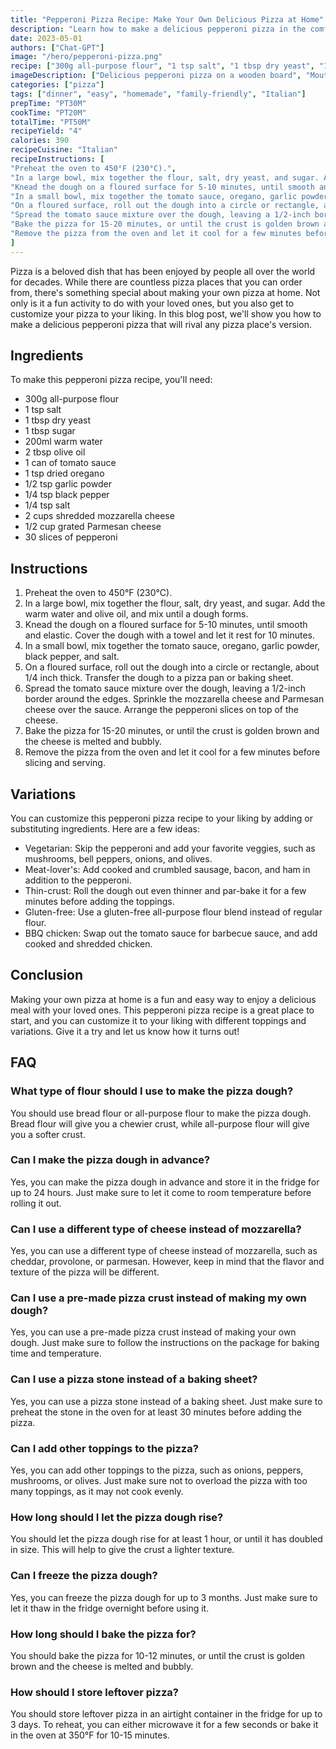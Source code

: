 ```yaml
---
title: "Pepperoni Pizza Recipe: Make Your Own Delicious Pizza at Home"
description: "Learn how to make a delicious pepperoni pizza in the comfort of your own kitchen with this easy-to-follow recipe. Perfect for a family dinner or a movie night with friends!"
date: 2023-05-01
authors: ["Chat-GPT"]
image: "/hero/pepperoni-pizza.png"
recipe: ["300g all-purpose flour", "1 tsp salt", "1 tbsp dry yeast", "1 tbsp sugar", "200ml warm water", "2 tbsp olive oil", "1 can of tomato sauce", "1 tsp dried oregano", "1/2 tsp garlic powder", "1/4 tsp black pepper", "1/4 tsp salt", "2 cups shredded mozzarella cheese", "1/2 cup grated Parmesan cheese", "30 slices of pepperoni"]
imageDescription: ["Delicious pepperoni pizza on a wooden board", "Mouthwatering pizza with melted cheese and crispy crust", "Pizza pie with tomato sauce, oregano, pepperoni and cheese", "A slice of freshly baked pizza with pepperoni, cheese and tomato sauce"]
categories: ["pizza"]
tags: ["dinner", "easy", "homemade", "family-friendly", "Italian"]
prepTime: "PT30M"
cookTime: "PT20M"
totalTime: "PT50M"
recipeYield: "4"
calories: 390
recipeCuisine: "Italian"
recipeInstructions: [
"Preheat the oven to 450°F (230°C).",
"In a large bowl, mix together the flour, salt, dry yeast, and sugar. Add the warm water and olive oil, and mix until a dough forms.",
"Knead the dough on a floured surface for 5-10 minutes, until smooth and elastic. Cover the dough with a towel and let it rest for 10 minutes.",
"In a small bowl, mix together the tomato sauce, oregano, garlic powder, black pepper, and salt.",
"On a floured surface, roll out the dough into a circle or rectangle, about 1/4 inch thick. Transfer the dough to a pizza pan or baking sheet.",
"Spread the tomato sauce mixture over the dough, leaving a 1/2-inch border around the edges. Sprinkle the mozzarella cheese and Parmesan cheese over the sauce. Arrange the pepperoni slices on top of the cheese.",
"Bake the pizza for 15-20 minutes, or until the crust is golden brown and the cheese is melted and bubbly.",
"Remove the pizza from the oven and let it cool for a few minutes before slicing and serving."
]
---
```


Pizza is a beloved dish that has been enjoyed by people all over the world for decades. While there are countless pizza places that you can order from, there's something special about making your own pizza at home. Not only is it a fun activity to do with your loved ones, but you also get to customize your pizza to your liking. In this blog post, we'll show you how to make a delicious pepperoni pizza that will rival any pizza place's version.

## Ingredients

To make this pepperoni pizza recipe, you'll need:

- 300g all-purpose flour
- 1 tsp salt
- 1 tbsp dry yeast
- 1 tbsp sugar
- 200ml warm water
- 2 tbsp olive oil
- 1 can of tomato sauce
- 1 tsp dried oregano
- 1/2 tsp garlic powder
- 1/4 tsp black pepper
- 1/4 tsp salt
- 2 cups shredded mozzarella cheese
- 1/2 cup grated Parmesan cheese
- 30 slices of pepperoni

## Instructions

1. Preheat the oven to 450°F (230°C).
2. In a large bowl, mix together the flour, salt, dry yeast, and sugar. Add the warm water and olive oil, and mix until a dough forms.
3. Knead the dough on a floured surface for 5-10 minutes, until smooth and elastic. Cover the dough with a towel and let it rest for 10 minutes.
4. In a small bowl, mix together the tomato sauce, oregano, garlic powder, black pepper, and salt.
5. On a floured surface, roll out the dough into a circle or rectangle, about 1/4 inch thick. Transfer the dough to a pizza pan or baking sheet.
6. Spread the tomato sauce mixture over the dough, leaving a 1/2-inch border around the edges. Sprinkle the mozzarella cheese and Parmesan cheese over the sauce. Arrange the pepperoni slices on top of the cheese.
7. Bake the pizza for 15-20 minutes, or until the crust is golden brown and the cheese is melted and bubbly.
8. Remove the pizza from the oven and let it cool for a few minutes before slicing and serving.

## Variations

You can customize this pepperoni pizza recipe to your liking by adding or substituting ingredients. Here are a few ideas:

- Vegetarian: Skip the pepperoni and add your favorite veggies, such as mushrooms, bell peppers, onions, and olives.
- Meat-lover's: Add cooked and crumbled sausage, bacon, and ham in addition to the pepperoni.
- Thin-crust: Roll the dough out even thinner and par-bake it for a few minutes before adding the toppings.
- Gluten-free: Use a gluten-free all-purpose flour blend instead of regular flour.
- BBQ chicken: Swap out the tomato sauce for barbecue sauce, and add cooked and shredded chicken.

## Conclusion

Making your own pizza at home is a fun and easy way to enjoy a delicious meal with your loved ones. This pepperoni pizza recipe is a great place to start, and you can customize it to your liking with different toppings and variations. Give it a try and let us know how it turns out!

## FAQ

### What type of flour should I use to make the pizza dough?

You should use bread flour or all-purpose flour to make the pizza dough. Bread flour will give you a chewier crust, while all-purpose flour will give you a softer crust.

### Can I make the pizza dough in advance?

Yes, you can make the pizza dough in advance and store it in the fridge for up to 24 hours. Just make sure to let it come to room temperature before rolling it out.

### Can I use a different type of cheese instead of mozzarella?

Yes, you can use a different type of cheese instead of mozzarella, such as cheddar, provolone, or parmesan. However, keep in mind that the flavor and texture of the pizza will be different.

### Can I use a pre-made pizza crust instead of making my own dough?

Yes, you can use a pre-made pizza crust instead of making your own dough. Just make sure to follow the instructions on the package for baking time and temperature.

### Can I use a pizza stone instead of a baking sheet?

Yes, you can use a pizza stone instead of a baking sheet. Just make sure to preheat the stone in the oven for at least 30 minutes before adding the pizza.

### Can I add other toppings to the pizza?

Yes, you can add other toppings to the pizza, such as onions, peppers, mushrooms, or olives. Just make sure not to overload the pizza with too many toppings, as it may not cook evenly.

### How long should I let the pizza dough rise?

You should let the pizza dough rise for at least 1 hour, or until it has doubled in size. This will help to give the crust a lighter texture.

### Can I freeze the pizza dough?

Yes, you can freeze the pizza dough for up to 3 months. Just make sure to let it thaw in the fridge overnight before using it.

### How long should I bake the pizza for?

You should bake the pizza for 10-12 minutes, or until the crust is golden brown and the cheese is melted and bubbly.

### How should I store leftover pizza?

You should store leftover pizza in an airtight container in the fridge for up to 3 days. To reheat, you can either microwave it for a few seconds or bake it in the oven at 350°F for 10-15 minutes.